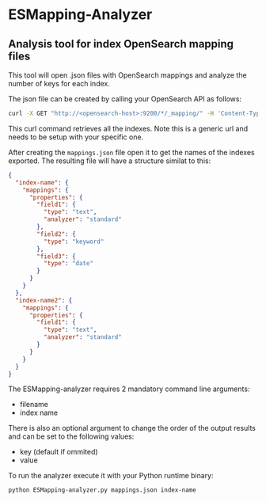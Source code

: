 # ESMapping-Analyzer

## Analysis tool for index OpenSearch mapping files

This tool will open .json files with OpenSearch mappings and analyze the number of keys for each index.

The json file can be created by calling your OpenSearch API as follows:

```bash
curl -X GET "http://<opensearch-host>:9200/*/_mapping/" -H 'Content-Type: application/json' > mappings.json
```

This curl command retrieves all the indexes.
Note this is a generic url and needs to be setup with your specific one.

After creating the `mappings.json` file open it to get the names of the indexes exported.
The resulting file will have a structure similat to this:

```json
{
  "index-name": {
    "mappings": {
      "properties": {
        "field1": {
          "type": "text",
          "analyzer": "standard"
        },
        "field2": {
          "type": "keyword"
        },
        "field3": {
          "type": "date"
        }
      }
    }
  },
  "index-name2": {
    "mappings": {
      "properties": {
        "field1": {
          "type": "text",
          "analyzer": "standard"
        }
      }
    }
  }
}
```

The ESMapping-analyzer requires 2 mandatory command line arguments:

* filename
* index name

There is also an optional argument to change the order of the output results and can be set to the following values:

* key (default if ommited)
* value

To run the analyzer execute it with your Python runtime binary:

```bash
python ESMapping-analyzer.py mappings.json index-name
```

